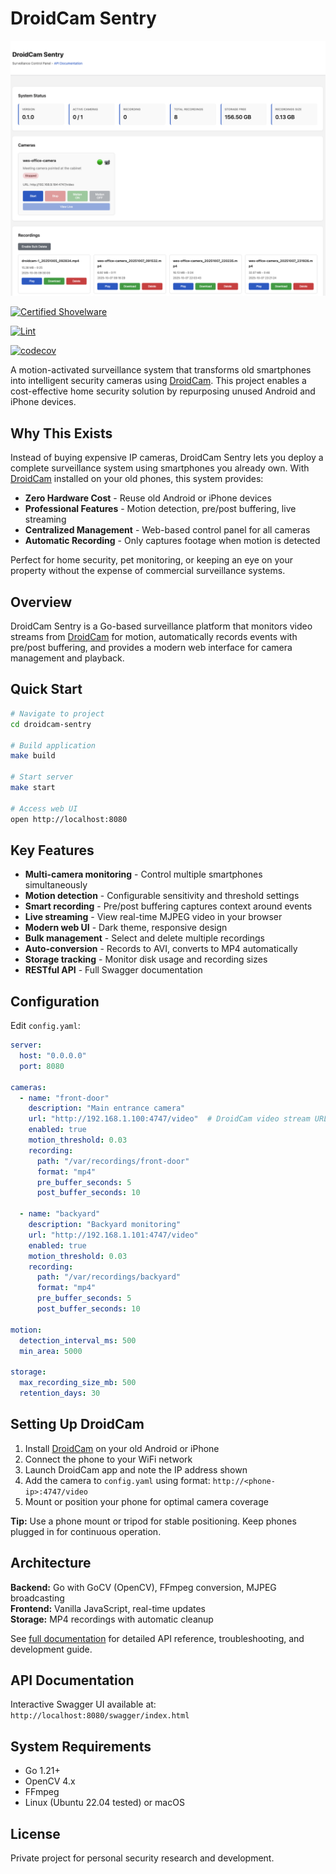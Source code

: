 # DroidCam Sentry


![Droidcam Sentry UI](screenshot.png)

[![Certified Shovelware](https://justin.searls.co/img/shovelware.svg)](https://justin.searls.co/shovelware/)  

[![Lint](https://github.com/kai5263499/droidcam-sentry/actions/workflows/lint.yml/badge.svg)](https://github.com/kai5263499/droidcam-sentry/actions/workflows/lint.yml)

[![codecov](https://codecov.io/gh/kai5263499/droidcam-sentry/branch/master/graph/badge.svg)](https://codecov.io/gh/kai5263499/droidcam-sentry)

A motion-activated surveillance system that transforms old smartphones into intelligent security cameras using [DroidCam](https://www.droidcam.app/). This project enables a cost-effective home security solution by repurposing unused Android and iPhone devices.

## Why This Exists

Instead of buying expensive IP cameras, DroidCam Sentry lets you deploy a complete surveillance system using smartphones you already own. With [DroidCam](https://www.droidcam.app/) installed on your old phones, this system provides:

- **Zero Hardware Cost** - Reuse old Android or iPhone devices
- **Professional Features** - Motion detection, pre/post buffering, live streaming
- **Centralized Management** - Web-based control panel for all cameras
- **Automatic Recording** - Only captures footage when motion is detected

Perfect for home security, pet monitoring, or keeping an eye on your property without the expense of commercial surveillance systems.

## Overview

DroidCam Sentry is a Go-based surveillance platform that monitors video streams from [DroidCam](https://www.droidcam.app/) for motion, automatically records events with pre/post buffering, and provides a modern web interface for camera management and playback.

## Quick Start

```bash
# Navigate to project
cd droidcam-sentry

# Build application
make build

# Start server
make start

# Access web UI
open http://localhost:8080
```

## Key Features

- **Multi-camera monitoring** - Control multiple smartphones simultaneously
- **Motion detection** - Configurable sensitivity and threshold settings
- **Smart recording** - Pre/post buffering captures context around events
- **Live streaming** - View real-time MJPEG video in your browser
- **Modern web UI** - Dark theme, responsive design
- **Bulk management** - Select and delete multiple recordings
- **Auto-conversion** - Records to AVI, converts to MP4 automatically
- **Storage tracking** - Monitor disk usage and recording sizes
- **RESTful API** - Full Swagger documentation

## Configuration

Edit `config.yaml`:

```yaml
server:
  host: "0.0.0.0"
  port: 8080

cameras:
  - name: "front-door"
    description: "Main entrance camera"
    url: "http://192.168.1.100:4747/video"  # DroidCam video stream URL
    enabled: true
    motion_threshold: 0.03
    recording:
      path: "/var/recordings/front-door"
      format: "mp4"
      pre_buffer_seconds: 5
      post_buffer_seconds: 10

  - name: "backyard"
    description: "Backyard monitoring"
    url: "http://192.168.1.101:4747/video"
    enabled: true
    motion_threshold: 0.03
    recording:
      path: "/var/recordings/backyard"
      format: "mp4"
      pre_buffer_seconds: 5
      post_buffer_seconds: 10

motion:
  detection_interval_ms: 500
  min_area: 5000

storage:
  max_recording_size_mb: 500
  retention_days: 30
```

## Setting Up DroidCam

1. Install [DroidCam](https://www.droidcam.app/) on your old Android or iPhone
2. Connect the phone to your WiFi network
3. Launch DroidCam app and note the IP address shown
4. Add the camera to `config.yaml` using format: `http://<phone-ip>:4747/video`
5. Mount or position your phone for optimal camera coverage

**Tip:** Use a phone mount or tripod for stable positioning. Keep phones plugged in for continuous operation.

## Architecture

**Backend:** Go with GoCV (OpenCV), FFmpeg conversion, MJPEG broadcasting  
**Frontend:** Vanilla JavaScript, real-time updates  
**Storage:** MP4 recordings with automatic cleanup

See [full documentation](backend/README.md) for detailed API reference, troubleshooting, and development guide.

## API Documentation

Interactive Swagger UI available at: `http://localhost:8080/swagger/index.html`

## System Requirements

- Go 1.21+
- OpenCV 4.x
- FFmpeg
- Linux (Ubuntu 22.04 tested) or macOS

## License

Private project for personal security research and development.

